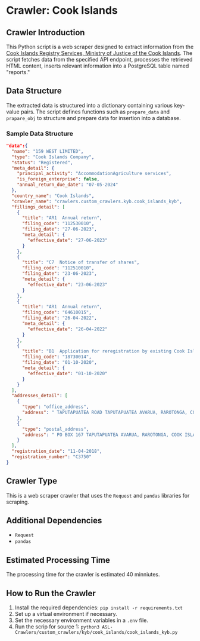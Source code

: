 # Crawler: Cook Islands

## Crawler Introduction
This Python script is a web scraper designed to extract information from the [Cook Islands Registry Services, Ministry of Justice of the Cook Islands](https://registry.justice.gov.ck/corp/search.aspx). The script fetches data from the specified API endpoint, processes the retrieved HTML content, inserts relevant information into a PostgreSQL table named "reports."

## Data Structure
The extracted data is structured into a dictionary containing various key-value pairs. The script defines functions such as `prepare_data` and `prapare_obj` to structure and prepare data for insertion into a database.

### Sample Data Structure
```json
"data":{
  "name": "159 WEST LIMITED",
  "type": "Cook Islands Company",
  "status": "Registered",
  "meta_detail": {
    "principal_activity": "AccommodationAgriculture services",
    "is_foreign_enterprise": false,
    "annual_return_due_date": "07-05-2024"
  },
  "country_name": "Cook Islands",
  "crawler_name": "crawlers.custom_crawlers.kyb.cook_islands_kyb",
  "fillings_detail": [
    {
      "title": "AR1  Annual return",
      "filing_code": "112530010",
      "filing_date": "27-06-2023",
      "meta_detail": {
        "effective_date": "27-06-2023"
      }
    },
    {
      "title": "C7  Notice of transfer of shares",
      "filing_code": "112510010",
      "filing_date": "23-06-2023",
      "meta_detail": {
        "effective_date": "23-06-2023"
      }
    },
    {
      "title": "AR1  Annual return",
      "filing_code": "64610015",
      "filing_date": "26-04-2022",
      "meta_detail": {
        "effective_date": "26-04-2022"
      }
    },
    {
      "title": "B1  Application for reregistration by existing Cook Islands company",
      "filing_code": "18730014",
      "filing_date": "01-10-2020",
      "meta_detail": {
        "effective_date": "01-10-2020"
      }
    }
  ],
  "addresses_detail": [
    {
      "type": "office_address",
      "address": " TAPUTAPUATEA ROAD TAPUTAPUATEA AVARUA, RAROTONGA, COOK ISLANDS "
    },
    {
      "type": "postal_address",
      "address": " PO BOX 167 TAPUTAPUATEA AVARUA, RAROTONGA, COOK ISLANDS "
    }
  ],
  "registration_date": "11-04-2018",
  "registration_number": "C3750"
}
```

## Crawler Type
This is a web scraper crawler that uses the `Request` and `pandas` libraries for scraping.

## Additional Dependencies
- `Request`
- `pandas` 



## Estimated Processing Time
The processing time for the crawler is estimated 40 minniutes.

## How to Run the Crawler
1. Install the required dependencies: `pip install -r requirements.txt` 
2. Set up a virtual environment if necessary.
3. Set the necessary environment variables in a `.env` file.
4. Run the scrip for source 1: `python3 ASL-Crawlers/custom_crawlers/kyb/cook_islands/cook_islands_kyb.py`
